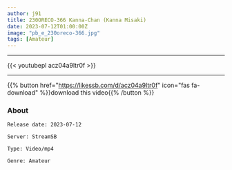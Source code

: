 ```yaml
---
author: j91
title: 230ORECO-366 Kanna-Chan (Kanna Misaki)
date: 2023-07-12T01:00:00Z
image: "pb_e_230oreco-366.jpg"
tags: [Amateur]
---
```

___

{{< youtubepl acz04a9ltr0f >}}
___

{{% button href="https://likessb.com/d/acz04a9ltr0f" icon="fas fa-download" %}}download this video{{% /button %}}
### About

`Release date: 2023-07-12`

`Server: StreamSB`

`Type: Video/mp4`

`Genre:	Amateur`